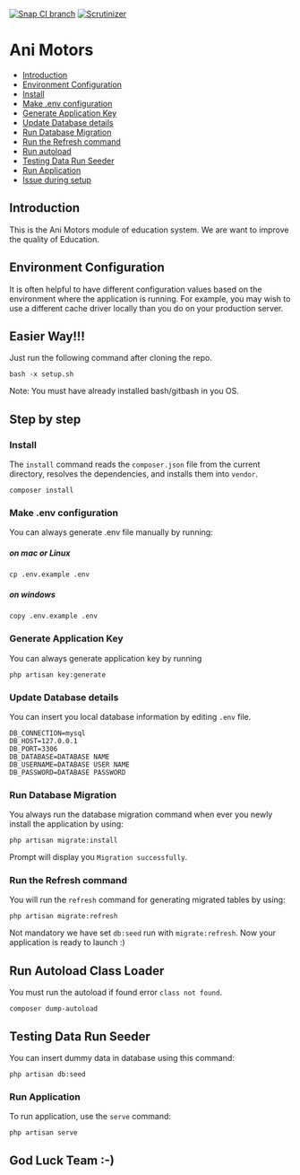 
[![Snap CI branch](https://img.shields.io/snap-ci/ThoughtWorksStudios/eb_deployer/master.svg)]() [![Scrutinizer](https://img.shields.io/scrutinizer/g/filp/whoops.svg)]()


# Ani Motors

* [Introduction](#introduction)
* [Environment Configuration](#environment-configuration)
* [Install](#install)
* [Make .env configuration](#make-.env-configuration)
* [Generate Application Key](#generate-application-key)
* [Update Database details](#update-database-details)
* [Run Database Migration](#run-database-migration)
* [Run the Refresh command](#run-the-refresh-command)
* [Run autoload](#run-autoload-class-loader)
* [Testing Data Run Seeder](#testing-data-run-seeder)
* [Run Application](#run-application)
* [Issue during setup](https://github.com/fsdevelopers/ani-motors/blob/master/issue_tracker.md)


## Introduction
This is the Ani Motors module of education system. We are want to improve the quality of Education.

## Environment Configuration
It is often helpful to have different configuration values based on the environment where the application is running. For example, you may wish to use a different cache driver locally than you do on your production server.

## Easier Way!!!
Just run the following command after cloning the repo.

    bash -x setup.sh

Note: You must have already installed bash/gitbash in you OS.

## Step by step

### Install
The `install` command reads the `composer.json` file from the current directory, resolves the dependencies, and installs them into `vendor`.

    composer install

### Make .env configuration
You can always generate .env file manually by running:
##### on mac or Linux  
    cp .env.example .env
##### on windows
    
    copy .env.example .env
    
### Generate Application Key
You can always generate application key by running

    php artisan key:generate
    
### Update Database details
You can insert you local database information by editing `.env` file.

    DB_CONNECTION=mysql
    DB_HOST=127.0.0.1
    DB_PORT=3306
    DB_DATABASE=DATABASE NAME
    DB_USERNAME=DATABASE USER NAME
    DB_PASSWORD=DATABASE PASSWORD
    
### Run Database Migration
You always run the database migration command when ever you newly install the application by using:

    php artisan migrate:install
    
Prompt will display you `Migration successfully`.

### Run the Refresh command
You will run the `refresh` command for generating migrated tables by using:

    php artisan migrate:refresh
    
Not mandatory we have set `db:seed` run with `migrate:refresh`.
Now your application is ready to launch :)

## Run Autoload Class Loader
You must run the autoload if found error `class not found`.
    
    composer dump-autoload

## Testing Data Run Seeder
You can insert dummy data in database using this command:

    php artisan db:seed

### Run Application
To run application, use the `serve` command:
    
    php artisan serve

    
## God Luck Team :-)